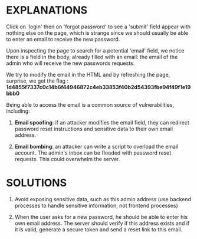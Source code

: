 # EXPLANATIONS

Click on 'login' then on 'forgot password' to see a 'submit' field appear with nothing else on the page, which is strange since we should usually be able to enter an email to receive the new password.

Upon inspecting the page to search for a potential 'email' field, we notice there is a field in the body, already filled with an email: the email of the admin who will receive the new passwords requests.

We try to modify the email in the HTML and by refreshing the page, surprise, we get the flag : **1d4855f7337c0c14b6f44946872c4eb33853f40b2d54393fbe94f49f1e19bbb0**

Being able to access the email is a common source of vulnerabilities, including: 

1. **Email spoofing**: if an attacker modifies the email field, they can redirect password reset instructions and sensitive data to their own email address.

2. **Email bombing**: an attacker can write a script to overload the email account. The admin's inbox can be flooded with password reset requests. This could overwhelm the server.


# SOLUTIONS

1. Avoid exposing sensitive data, such as this admin address (use backend processes to handle sensitive information, not frontend processes)

2. When the user asks for a new password, he should be able to enter his own email address. The server should verify if this address exists and if it is valid, generate a secure token and send a reset link to this email.
